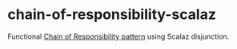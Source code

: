 chain-of-responsibility-scalaz
==============================

Functional [Chain of Responsibility pattern](https://sourcemaking.com/design_patterns/chain_of_responsibility) using Scalaz disjunction.

